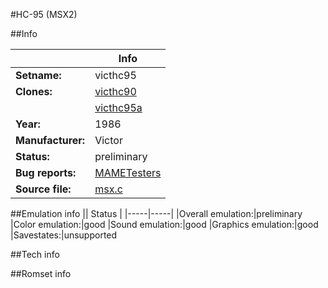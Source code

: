 #HC-95 (MSX2)

##Info

||Info|
|-----|-----|
|**Setname:**|victhc95
|**Clones:**|[victhc90](victhc90.md)
||[victhc95a](victhc95a.md)
|**Year:**|1986
|**Manufacturer:**|Victor
|**Status:**|preliminary
|**Bug reports:**|[MAMETesters](http://mametesters.org/view_all_set.php?type=1&temporary=y&search=msx.c)
|**Source file:**|[msx.c](https://github.com/mamedev/mame/blob/master/src/mess/drivers/msx.c)

##Emulation info
|| Status |
|-----|-----|
|Overall emulation:|preliminary
|Color emulation:|good
|Sound emulation:|good
|Graphics emulation:|good
|Savestates:|unsupported

##Tech info

##Romset info

<!--- START OF EDITED COMMENT DO NOT TOUCH TEXT ABOVE-->
